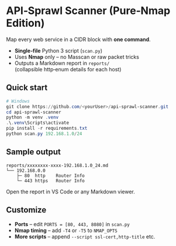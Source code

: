 # API‑Sprawl Scanner (Pure‑Nmap Edition)

Map every web service in a CIDR block with **one command**.

* **Single‑file** Python 3 script (`scan.py`)
* Uses **Nmap** only – no Masscan or raw packet tricks
* Outputs a Markdown report in `reports/`  
  (collapsible http‑enum details for each host)

## Quick start

```powershell
# Windows
git clone https://github.com/<yourUser>/api-sprawl-scanner.git
cd api-sprawl-scanner
python -m venv .venv
.\.venv\Scripts\activate
pip install -r requirements.txt
python scan.py 192.168.1.0/24
````

## Sample output

```
reports/xxxxxxxx-xxxx-192.168.1.0_24.md
└── 192.168.0.0
    ├─ 80  http    Router Info
    └─ 443 https   Router Info
```

Open the report in VS Code or any Markdown viewer.

## Customize

* **Ports** – edit `PORTS = [80, 443, 8080]` in `scan.py`
* **Nmap timing** – add `-T4` or `-T5` to `NMAP_OPTS`
* **More scripts** – append `--script ssl-cert,http-title` etc.

